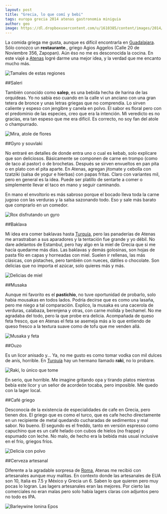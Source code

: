```yaml
---
layout: post
title: "Grecia, lo que comí y bebi"
tags: europa grecia 2014 atenas gastronomia miniguia
author: geo
image: https://dl.dropboxusercontent.com/u/1610385/content/images/2014/12/IMG_20141216_132200417_HDR.jpg
---
```

La comida griega me gusta, aunque es difícil encontrarla en [Guadalajara](/tag/guadalajara). Sólo conozco un **restaurante**., griego Agios Aggelos (Calle 20 de Noviembre 356, Zapopan). Aún éso no me es desconocida la cocina. En este viajé a [Atenas](/tag/atenas) logré darme una mejor idea, y la verdad que me encanto mucho más. 

![Tamales de estas regiones](https://dl.dropboxusercontent.com/u/1610385/content/images/2014/12/IMG_20141217_114017337.jpg)

##Saleri

También conocido como **salep**, es una bebida hecha de harina de las orquídeas. Yo no sabía eso cuando en la calle vi un anciano con una gran tetera de bronce y unas letras griegas que no comprendía. Lo sirven caliente y espeso con jengibre y canela en polvo. El sabor es floral pero con el predominio de las especies, creo que era la intención. Mi veredicto es no gracias, era tan espeso que me era difícil. Es correcto, no soy fan del atole o champurrado.

![Mira, atole de flores](https://dl.dropboxusercontent.com/u/1610385/content/images/2014/12/IMG-20141221-WA0010.jpg)

##Gyro y souvlaki

No entraré en detalles de donde entra uno o cual es kebab, solo explicare que son deliciosos. Básicamente se componen de carne en trompo (como de taco al pastor) o de brochetas. Después se sirven envueltos en pan pita o en plato con el pita aparte. En Atenas, agregan jitomate y cebolla con tzatziki (salsa de yogur e hierbas) con papas fritas. Claro con variantes mil, pero en general es la idea. Puede ser platillo de sentarte a comer o simplemente llevar el taco en mano y seguir caminando. 

En mano el envoltorio es más sabroso porque el bocado lleva toda la carne jugoso con las verduras y la salsa sazonando todo. Eso y sale más barato que comprarlo en un comedor.

![Rox disfrutando un gyro](https://dl.dropboxusercontent.com/u/1610385/content/images/2014/12/IMG_20141216_193633190.jpg)

##Baklava

Mi idea era comer baklavas hasta [Turquía](/tag/turquia), pero las panaderías de Atenas me arrastraban a sus aparadores y la tentación fue grande y yo débil. No dare adelantos de Estambul, pero hay algo en la miel de Grecia que si me hacía quedarme más días. Las baklavas y demás golosinas, son hojas de pasta filo en capas y horneadas con miel. Suelen ir rellenas, las más clásicas, con pistaches, pero también con nueces, dátiles o chocolate. Son delicias que no importa el azúcar, solo quieres más y más.

![Delicias de miel](https://dl.dropboxusercontent.com/u/1610385/content/images/2014/12/IMG-20141221-WA0009.jpg)

##Musaka

Aunque mi favorito es el **pastichio**, no tuve oportunidad de probarlo, solo habia mousakas en todos lados. Podría decirse que es como una lasaña, pero me niego a tal comparación. Explico, la musaka es una cacerola de verduras, calabaza, berenjena y otras, con carne molida y bechamel. No me agradaba del todo, pero la que probe era delicia. Acompañada de queso feta fresco, que en Atenas el feta se asemeja más a lo que entiendo de queso fresco a la textura suave como de tofu que me venden allá. 

![Musaka y feta](https://dl.dropboxusercontent.com/u/1610385/content/images/2014/12/IMG_20141216_132200417_HDR.jpg)

##Ouzo

Es un licor anisado y... Ya, no me gusto es como tomar vodka con mil dulces de anís, horrible. En [Turquía](/tag/turquia) hay un hermano llamado **raki**, no lo probare. 

![Raki, lo único que tome](https://dl.dropboxusercontent.com/u/1610385/content/images/2014/12/IMG_20141217_211405696.jpg)

En serio, que horrible. Me imagine gritando opa y tirando platos mientras bebía este licor y un señor de acordeón tocaba, pero imposible. Me quedo con la lager local. 

##Café griego 

Desconocía de la existencia de especialidades de cafe en Grecia, pero tienen dos. El griego que es como el turco, que es cafe hecho directamente en un recipiente de metal quedando cucharadas de sedimentos y mal sabor. No bueno. El segundo es el freddo, tanto en versión espresso como capuchino que es un café helado con cubos de hielos (no frappe) y espumado con leche. No malo, de hecho era la bebida más usual inclusive en el frío, griegos fríos. 

![Delicia con polvo](https://dl.dropboxusercontent.com/u/1610385/content/images/2014/12/IMG_20141217_095330711_HDR.jpg)

##Cerveza artesanal 

Diferente a la agradable sorpresa de [Roma](/tag/roma), Atenas me recibió con artesanales aunque muy malitas. En contexto donde las artesanales de EUA son 10, Italia es 7.5 y México y Grecia un 6. Saben lo que quieren pero muy pocas lo logran. Las lagers artesanales eran las mejores. Por cierto las comerciales no eran malas pero solo había lagers claras con adjuntos pero no todo es IPA. 

![Barleywine Ionina Epos](https://dl.dropboxusercontent.com/u/1610385/content/images/2014/12/IMG_20141216_175535560.jpg)
